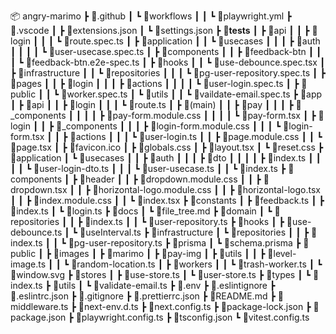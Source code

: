 📦 angry-marimo
 ┣ 📂.github
 ┃ ┗ 📂workflows
 ┃ ┃ ┗ 📜playwright.yml  <!-- 깃허브 액션 파이프라인 -->
 ┣ 📂.vscode
 ┃ ┣ 📜extensions.json <!-- 프로젝트 권장 익스텐션 -->
 ┃ ┗ 📜settings.json <!-- 프로젝트에서 사용되는 네이밍 등록 -->
 ┣ 📂__tests__ <!-- 테스트 코드 작성 -->
 ┃ ┣ 📂api  <!-- 프로젝트 폴더 구조와 동일하게 작성 -->
 ┃ ┃ ┣ 📂login
 ┃ ┃ ┃ ┗ 📜route.spec.ts
 ┃ ┣ 📂application
 ┃ ┃ ┗ 📂usecases
 ┃ ┃ ┃ ┣ 📂auth
 ┃ ┃ ┃ ┃ ┗ 📜user-usecase.spec.ts
 ┃ ┣ 📂components
 ┃ ┃ ┣ 📂feedback-btn
 ┃ ┃ ┃ ┗ 📜feedback-btn.e2e-spec.ts
 ┃ ┣ 📂hooks
 ┃ ┃ ┗ 📜use-debounce.spec.tsx
 ┃ ┣ 📂infrastructure
 ┃ ┃ ┗ 📂repositories
 ┃ ┃ ┃ ┗ 📜pg-user-repository.spec.ts
 ┃ ┣ 📂pages
 ┃ ┃ ┣ 📂login
 ┃ ┃ ┃ ┣ 📂actions
 ┃ ┃ ┃ ┃ ┗ 📜user-login.spec.ts
 ┃ ┣ 📂public
 ┃ ┃ ┗ 📜worker.spec.ts
 ┃ ┗ 📂utils
 ┃ ┃ ┗ 📜vaildate-email.spec.ts
 ┣ 📂app
 ┃ ┣ 📂api <!-- API -->
 ┃ ┃ ┣ 📂login
 ┃ ┃ ┃ ┗ 📜route.ts
 ┃ ┣ 📂(main) <!-- 로그인 한 유저와 레이아웃 분리 -->
 ┃ ┃ ┣ 📂pay <!-- 페이지 라우팅 -->
 ┃ ┃ ┃ ┣ 📂_components <!-- 각 페이지에서만 사용하는 컴포넌트 -->
 ┃ ┃ ┃ ┃ ┣ 📜pay-form.module.css
 ┃ ┃ ┃ ┃ ┗ 📜pay-form.tsx <!-- 컴포넌트를 세분화 -->
 ┃ ┣ 📂login
 ┃ ┃ ┣ 📂_components
 ┃ ┃ ┃ ┣ 📜login-form.module.css
 ┃ ┃ ┃ ┗ 📜login-form.tsx
 ┃ ┃ ┣ 📂actions <!-- next.action -->
 ┃ ┃ ┃ ┗ 📜user-login.ts
 ┃ ┃ ┣ 📜page.module.css
 ┃ ┃ ┗ 📜page.tsx
 ┃ ┣ 📜favicon.ico
 ┃ ┣ 📜globals.css
 ┃ ┣ 📜layout.tsx
 ┃ ┗ 📜reset.css
 ┣ 📂application
 ┃ ┗ 📂usecases
 ┃ ┃ ┣ 📂auth
 ┃ ┃ ┃ ┣ 📂dto <!-- 데이터 정의 -->
 ┃ ┃ ┃ ┃ ┣ 📜index.ts <!-- 통합 export -->
 ┃ ┃ ┃ ┃ ┗ 📜user-login-dto.ts 
 ┃ ┃ ┃ ┗ 📜user-usecase.ts <!-- 비즈니스 로직 작성 -->
 ┃ ┃ ┗ 📜index.ts
 ┣ 📂components <!-- 공용 컴포넌트 -->
 ┃ ┣ 📂header
 ┃ ┃ ┣ 📜dropdown.module.css
 ┃ ┃ ┣ 📜dropdown.tsx
 ┃ ┃ ┣ 📜horizontal-logo.module.css
 ┃ ┃ ┣ 📜horizontal-logo.tsx
 ┃ ┃ ┣ 📜index.module.css
 ┃ ┃ ┗ 📜index.tsx
 ┣ 📂constants <!-- 상수 관리 -->
 ┃ ┣ 📜feedback.ts
 ┃ ┣ 📜index.ts
 ┃ ┗ 📜login.ts
 ┣ 📂docs <!-- 문서 -->
 ┃ ┗ 📜file_tree.md
 ┣ 📂domain
 ┃ ┗ 📂repositories <!-- 레포지토리 타입 정의 -->
 ┃ ┃ ┣ 📜index.ts
 ┃ ┃ ┗ 📜user-repository.ts
 ┣ 📂hooks <!-- 커스텀 훅 -->
 ┃ ┣ 📜use-debounce.ts
 ┃ ┗ 📜useInterval.ts
 ┣ 📂infrastructure
 ┃ ┗ 📂repositories <!-- 데이터베이스와 통신 -->
 ┃ ┃ ┣ 📜index.ts
 ┃ ┃ ┗ 📜pg-user-repository.ts
 ┣ 📂prisma
 ┃ ┗ 📜schema.prisma
 ┣ 📂public
 ┃ ┣ 📂images
 ┃ ┣ 📂marimo
 ┃ ┣ 📂pay-img
 ┃ ┣ 📂utils <!-- 워커에서 사용되는 유틸 -->
 ┃ ┃ ┣ 📜level-image.ts
 ┃ ┃ ┗ 📜random-location.ts
 ┃ ┣ 📂workers <!-- web-worker -->
 ┃ ┃ ┗ 📜trash-worker.ts
 ┃ ┗ 📜window.svg
 ┣ 📂stores <!-- 전역 상태 관리 -->
 ┃ ┣ 📜use-store.ts <!-- 상태 통합 -->
 ┃ ┗ 📜user-store.ts <!-- 각각의 상태 slice -->
 ┣ 📂types <!-- 타입 정의 -->
 ┃ ┗ 📜index.ts
 ┣ 📂utils <!-- 공용 유틸 -->
 ┃ ┗ 📜validate-email.ts
 ┣ 📜.env
 ┣ 📜.eslintignore
 ┣ 📜.eslintrc.json
 ┣ 📜.gitignore
 ┣ 📜.prettierrc.json
 ┣ 📜README.md
 ┣ 📜middleware.ts
 ┣ 📜next-env.d.ts
 ┣ 📜next.config.ts
 ┣ 📜package-lock.json
 ┣ 📜package.json
 ┣ 📜playwright.config.ts
 ┣ 📜tsconfig.json
 ┗ 📜vitest.config.ts